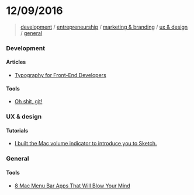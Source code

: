 # 12/09/2016

> [development](#development) / [entrepreneurship](#entrepreneurship) / [marketing & branding](marketing--branding) / [ux & design](ux--design) / [general](#general)


### Development

#### Articles
- [Typography for Front-End Developers](https://blog.prototypr.io/typography-for-front-end-developers-46949338220e#.8vj6orvxo)

#### Tools
- [Oh shit, git!](http://ohshitgit.com/)


### UX & design

#### Tutorials
- [I built the Mac volume indicator to introduce you to Sketch.](https://blog.prototypr.io/i-built-the-mac-volume-indicator-to-introduce-you-to-sketch-6e798382e00c#.9niufm5g8)


### General

#### Tools
- [8 Mac Menu Bar Apps That Will Blow Your Mind](https://medium.com/product-hunt/8-mac-menu-bar-apps-that-will-blow-your-mind-ddf5052bd514#.r2mm88v3z)

